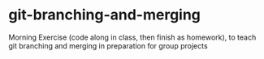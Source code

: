 # git-branching-and-merging
Morning Exercise (code along in class, then finish as homework), to teach git branching and merging in preparation for group projects
